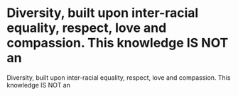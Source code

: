 # Diversity, built upon inter-racial equality, respect, love and compassion. This knowledge IS NOT an

Diversity, built upon inter-racial equality, respect, love and compassion. This knowledge IS NOT an